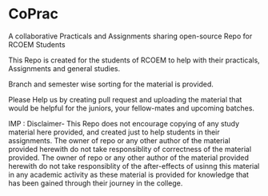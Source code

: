 # CoPrac
A collaborative Practicals and Assignments sharing open-source Repo for RCOEM Students

This Repo is created for the students of RCOEM to help  with their practicals, Assignments and general studies.

Branch and semester wise sorting for the material is provided.

Please Help us by creating pull request and uploading the material that would be helpful for the juniors, your fellow-mates and upcoming batches.


IMP : Disclaimer-
This Repo does not encourage copying of any study material here provided, and created just to help students in their assignments.
The owner of repo or any other author of the material provided herewith do not take responsiblity of correctness of the material provided.
The owner of repo or any other author of the material provided herewith do not take responsiblity of the after-effects of usinng this material in any academic activity
as these material is provided for knowledge that has been gained through their journey in the college.
